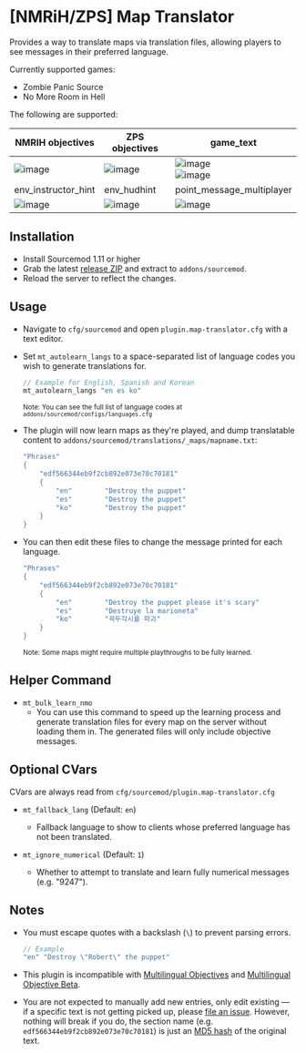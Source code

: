 # [NMRiH/ZPS] Map Translator


Provides a way to translate maps via translation files, allowing players to see messages in their preferred language. 

Currently supported games:
- Zombie Panic Source
- No More Room in Hell

The following are supported:

| NMRIH objectives | ZPS objectives | game_text |
|------------|-----------|-----------|
| ![image](https://user-images.githubusercontent.com/11559683/127247238-c190ae46-24ac-453f-9e59-983bf2e5ba2f.png) | ![image](https://user-images.githubusercontent.com/11559683/128650387-7bfd2a74-5546-4f26-b63f-5af802d8666a.png) | ![image](https://user-images.githubusercontent.com/11559683/127247367-37e055ee-9c63-42c8-948d-ec4aeae1166f.png)<br />![image](https://user-images.githubusercontent.com/11559683/128650505-3c7aa042-121d-43f9-82a8-2614b9074418.png)              |
|  env_instructor_hint | env_hudhint | point_message_multiplayer |
![image](https://user-images.githubusercontent.com/11559683/183286159-47e99350-1c69-4927-bdff-0ce62509f849.png) | ![image](https://user-images.githubusercontent.com/11559683/127247508-0e1fd033-9414-47f8-879c-d5bbd6336fec.png) | ![image](https://user-images.githubusercontent.com/11559683/183286270-e78307ae-db61-4395-af8e-6e69193051a2.png)



## Installation

- Install Sourcemod 1.11 or higher
- Grab the latest [release ZIP](https://github.com/dysphie/sm-map-translator/releases) and extract to `addons/sourcemod`.
- Reload the server to reflect the changes.

## Usage

- Navigate to `cfg/sourcemod` and open `plugin.map-translator.cfg` with a text editor.
- Set `mt_autolearn_langs` to a space-separated list of language codes you wish to generate translations for. 

	```cpp
	// Example for English, Spanish and Korean
	mt_autolearn_langs "en es ko"
	```
	
	<sup>Note: You can see the full list of language codes at `addons/sourcemod/configs/languages.cfg`</sup>


- The plugin will now learn maps as they're played, and dump translatable content to `addons/sourcemod/translations/_maps/mapname.txt`:

	```cpp
	"Phrases"
	{
		"edf566344eb9f2cb892e073e70c70181"
		{
			"en"		"Destroy the puppet"
			"es"		"Destroy the puppet"
			"ko"		"Destroy the puppet"
		}
	}
	```

- You can then edit these files to change the message printed for each language.

	```cpp
	"Phrases"
	{
		"edf566344eb9f2cb892e073e70c70181"
		{
			"en"		"Destroy the puppet please it's scary"
			"es"		"Destruye la marioneta"
			"ko"		"꼭두각시를 파괴"
		}
	}
	```
	
	<sup>Note: Some maps might require multiple playthroughs to be fully learned.</sup>


## Helper Command

- `mt_bulk_learn_nmo`
	- You can use this command to speed up the learning process and generate translation files for every map on the server without loading them in. The generated files will only include objective messages.


## Optional CVars

CVars are always read from `cfg/sourcemod/plugin.map-translator.cfg`

- `mt_fallback_lang` (Default: `en`)
  - Fallback language to show to clients whose preferred language has not been translated.

- `mt_ignore_numerical` (Default: `1`)
  - Whether to attempt to translate and learn fully numerical messages (e.g. "9247").


## Notes

- You must escape quotes with a backslash (`\`) to prevent parsing errors.

	```cpp
	// Example 
	"en" "Destroy \"Robert\" the puppet"
	```

- This plugin is incompatible with [Multilingual Objectives](https://forums.alliedmods.net/showthread.php?p=2678257) and [Multilingual Objective Beta](https://forums.alliedmods.net/showthread.php?p=2305894).
- You are not expected to manually add new entries, only edit existing — if a specific text is not getting picked up, please [file an issue](https://github.com/dysphie/nmrih-map-translator/issues). 
	However, nothing will break if you do, the section name (e.g. `edf566344eb9f2cb892e073e70c70181`) is just an [MD5 hash](https://www.md5hashgenerator.com) of the original text.

